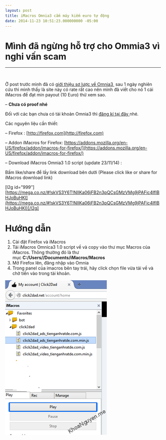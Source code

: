 ```yaml
---
layout: post
title: iMacros Omnia3 cắm máy kiếm euro tự động
date: 2014-11-23 10:51:23.000000000 -05:00
---
```


# <span id="Mnh_ngng_h_tr_cho_Ommia3_v_nghi_vn_scam">Mình đã ngừng hỗ trợ cho Ommia3 vì nghi vấn scam</span>

- - - - - -

 

Ở post trước mình đã có [giới thiệu sơ lược về Omnia3 ](http://khoanguyen.me/omnia3/ "[New Site][Beta] Omnia3 Xem video, upload video kiếm tiền") sau 1 ngày nghiên cứu thì mình thấy là site này có rate rất cao nên mình đã viết cho nó 1 cái iMacros để đạt min payout (10 Euro) thử xem sao.

– **Chưa có proof nhé**

Đối với các bạn chưa có tài khoản Omnia3 thì [đăng kí tại đây ](http://khoanguyen.me/link/omina3)nhé.

Các nguyên liệu cần thiết:

– Firefox : [http://firefox.com](http://firefox.com)

– Addon iMacros for Firefox: [https://addons.mozilla.org/en-US/firefox/addon/imacros-for-firefox/](https://addons.mozilla.org/en-US/firefox/addon/imacros-for-firefox/)

– Download iMacros Omnia3 1.0 script (update 23/11/14) :

Bấm like/share để lấy link download bên dưới (Please click like or share for iMacros download link)

[l2g id=”999″][https://mega.co.nz/#!skVS3Y6T!NIIKa06jFB2n3pQCsGMzVMg9jPAFic4IfIBHJoBuHKI](https://mega.co.nz/#!skVS3Y6T!NIIKa06jFB2n3pQCsGMzVMg9jPAFic4IfIBHJoBuHKI)[/l2g]


# <span id="Hng_dn">Hướng dẫn</span>

1. Cài đặt Firefox và iMacros
2. Tải iMacros Omnica3 1.0 script về và copy vào thư mục Macros của iMacros. Thông thường đó là thư mục **C:/Users/<USER-NAME>/Documents/iMacros/Macros**
3. Mở Firefox lên, đăng nhập vào Omnia
4. Trong panel của imacros bên tay trái, hãy click chọn file vừa tải về và chờ tiền vào trong tài khoản.

[![how to run imacros](/assets/article_images/2015/01/click2dad_ppq7cz.png)](/assets/article_images/2015/01/click2dad_ppq7cz.png)

 


